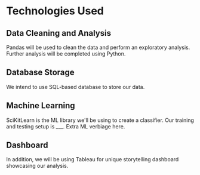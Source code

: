# Technologies Used
## Data Cleaning and Analysis
Pandas will be used to clean the data and perform an exploratory analysis. Further analysis will be completed using Python.

## Database Storage
We intend to use SQL-based database to store our data. 

## Machine Learning
SciKitLearn is the ML library we'll be using to create a classifier. Our training and testing setup is ___. Extra ML verbiage here.

## Dashboard
In addition, we will be using Tableau for unique storytelling dashboard showcasing our analysis. 
